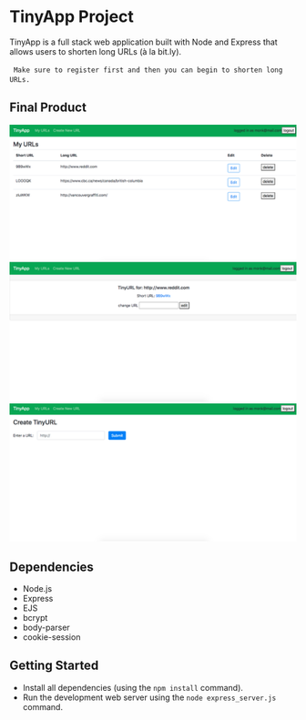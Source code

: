 # TinyApp Project

TinyApp is a full stack web application built with Node and Express that allows users to shorten long URLs (à la bit.ly).

`` Make sure to register first and then you can begin to shorten long URLs.``

## Final Product

!["My Urls-page"](https://github.com/gforsythe/tinyapp/blob/master/docs/urls-page.png?raw=true)
!["My-Specific-URL-page"](https://github.com/gforsythe/tinyapp/blob/master/docs/urls-specificURL.png?raw=true)
!["TinyApp-Create-New-page"](https://github.com/gforsythe/tinyapp/blob/master/docs/urls-create-newURL.png?raw=true)

## Dependencies

- Node.js
- Express
- EJS
- bcrypt
- body-parser
- cookie-session

## Getting Started

- Install all dependencies (using the `npm install` command).
- Run the development web server using the `node express_server.js` command.
